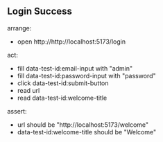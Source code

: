## Login Success

arrange:

- open http://http://localhost:5173/login

act:

- fill data-test-id:email-input with "admin"
- fill data-test-id:password-input with "password"
- click data-test-id:submit-button
- read url
- read data-test-id:welcome-title

assert:

- url should be "http://localhost:5173/welcome"
- data-test-id:welcome-title should be "Welcome"
